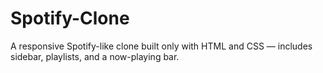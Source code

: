 # Spotify-Clone
A responsive Spotify-like clone built only with HTML and CSS — includes sidebar, playlists, and a now-playing bar.

